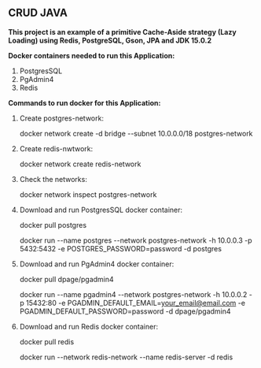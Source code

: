 ## CRUD JAVA

**This project is an example of a primitive Cache-Aside strategy (Lazy Loading) using Redis, PostgreSQL, Gson, JPA and JDK 15.0.2**

**Docker containers needed to run this Application:**

 1. PostgresSQL
 2. PgAdmin4 
 3. Redis

**Commands to run docker for this Application:**

 1. Create postgres-network:
    
    docker network create -d bridge --subnet 10.0.0.0/18 postgres-network  

 2. Create redis-nwtwork:

    docker network create redis-network

 3. Check the networks:
    
    docker network inspect postgres-network
    
 4. Download and run PostgresSQL docker container:
    
    docker pull postgres
    
    docker run --name postgres --network postgres-network -h 10.0.0.3 -p 5432:5432 -e POSTGRES_PASSWORD=password -d postgres
    
 5. Download and run PgAdmin4 docker container:
    
    docker pull dpage/pgadmin4
    
    docker run --name pgadmin4 --network postgres-network -h 10.0.0.2 -p 15432:80 -e PGADMIN_DEFAULT_EMAIL=your_email@email.com -e PGADMIN_DEFAULT_PASSWORD=password -d dpage/pgadmin4

 6. Download and run Redis docker container:  
 
    docker pull redis

    docker run --network redis-network --name redis-server -d redis
